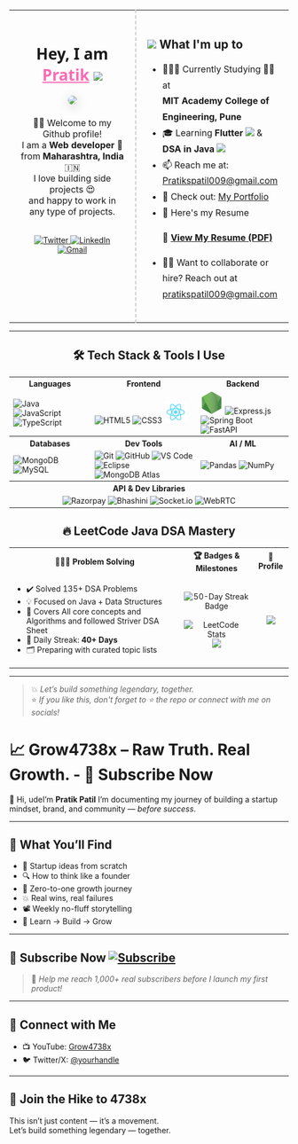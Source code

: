 <table>
  <tr>
    <!-- A: Introduction Section -->
    <td width="50%" valign="top" align="center" style="padding: 20px; border-right: 2px dashed #ccc;">
      <h1 style="font-family: 'Segoe UI', sans-serif;">Hey, I am 
        <a href="https://pratiksp.netlify.app/" target="_blank" style="color:#FF69B4;">Pratik</a> 
        <img src="https://media.giphy.com/media/hvRJCLFzcasrR4ia7z/giphy.gif" width="35">
      </h1>
      <img src="https://user-images.githubusercontent.com/49222186/110210369-58458c80-7eb7-11eb-9d6e-2129358b3098.png" 
           width="300" style="border-radius: 20px; box-shadow: 0 4px 20px rgba(0,0,0,0.2);" />
      <p style="margin-top: 20px; font-size: 16px;">
        🙏🏻 Welcome to my Github profile! <br />
        I am a <b>Web developer</b> 🚀 from <b>Maharashtra, India</b> 🇮🇳<br />
        I love building side projects 😍 <br />
        and happy to work in any type of projects.
      </p>
      <br />
      <div>
        <a href="#" target="_blank">
          <img alt="Twitter" src="https://img.shields.io/badge/Twitter-1DA1F2?style=for-the-badge&logo=twitter&logoColor=white" />
        </a>
        <a href="https://www.linkedin.com/in/pratik-patil-4738x" target="_blank">
          <img alt="LinkedIn" src="https://img.shields.io/badge/LinkedIn-0077B5?style=for-the-badge&logo=linkedin&logoColor=white" />
        </a>
        <a href="mailto:pratikspatil009@gmail.com" target="_blank">
          <img alt="Gmail" src="https://img.shields.io/badge/Gmail-D14836?style=for-the-badge&logo=gmail&logoColor=white" />
        </a>
      </div>
    </td>
 <!-- B: What I'm Up To Section -->
    <td width="50%" valign="top" style="padding: 20px;">
      <h2><img src="https://emojis.slackmojis.com/emojis/images/1584726375/8272/blob-cool.gif" width="28" /> What I'm up to</h2>
      <ul style="font-size: 16px; line-height: 1.8;">
        <li>👨🏻‍💻 Currently Studying ✍🏻 at <br><b>MIT Academy College of Engineering, Pune</b></li>
        <li>🎓 Learning <b>Flutter</b> 
            <img src="https://emojis.slackmojis.com/emojis/images/1533423362/4417/flutter.png" width="16" /> & 
            <b>DSA in Java</b> 
            <img src="https://cdn.jsdelivr.net/npm/programming-languages-logos@0.0.3/src/java/java_64x64.png" width="17" />
        </li>
        <li>📫 Reach me at: 
          <a href="mailto:Pratikspatil009@gmail.com">Pratikspatil009@gmail.com</a>
        </li>
        <li>👀 Check out: 
          <a href="https://pratiksp.netlify.app/" target="_blank">My Portfolio</a>
        </li>
        <li>📄 Here's my 
           Resume

📌 **[View My Resume (PDF)](https://github.com/pratik4738/resume-repo/raw/main/resumepratikpatil_1750259429.pdf)**  
        </li>
        <li> 🧑‍💼 Want to collaborate or hire? Reach out at [pratikspatil009@gmail.com](mailto:pratikspatil009@gmail.com) </li>
      </ul>
    </td>
  </tr>
</table>

---

<h2 align="center">🛠️ Tech Stack & Tools I Use</h2>

<div align="center">
  <table>
    <tr>
      <th>Languages</th>
      <th>Frontend</th>
      <th>Backend</th>
    </tr>
    <tr>
      <td>
        <img src="https://cdn.jsdelivr.net/npm/programming-languages-logos@0.0.3/src/java/java_64x64.png" width="40" title="Java" />
        <img src="https://upload.wikimedia.org/wikipedia/commons/9/99/Unofficial_JavaScript_logo_2.svg" width="40" title="JavaScript" />
        <img src="https://upload.wikimedia.org/wikipedia/commons/4/4c/Typescript_logo_2020.svg" width="40" title="TypeScript" />
      </td>
      <td>
        <img src="https://upload.wikimedia.org/wikipedia/commons/6/61/HTML5_logo_and_wordmark.svg" width="40" title="HTML5" />
        <img src="https://upload.wikimedia.org/wikipedia/commons/d/d5/CSS3_logo_and_wordmark.svg" width="38" title="CSS3" />
        <img src="https://raw.githubusercontent.com/github/explore/main/topics/react/react.png" width="40" title="React.js" />
      </td>
      <td>
        <img src="https://raw.githubusercontent.com/github/explore/main/topics/nodejs/nodejs.png" width="40" title="Node.js" />
        <img src="https://upload.wikimedia.org/wikipedia/commons/6/64/Expressjs.png" width="40" title="Express.js" />
        <img src="https://upload.wikimedia.org/wikipedia/commons/9/9a/Spring_Framework_Logo_2018.svg" width="40" title="Spring Boot" />
        <img src="https://cdn.worldvectorlogo.com/logos/fastapi.svg" width="40" title="FastAPI" />
      </td>
    </tr>
    <tr>
      <th>Databases</th>
      <th>Dev Tools</th>
      <th>AI / ML</th>
    </tr>
    <tr>
      <td>
        <img src="https://avatars.githubusercontent.com/u/45120?s=200&v=4" width="40" title="MongoDB" />
        <img src="https://cdn-icons-png.flaticon.com/512/919/919836.png" width="40" title="MySQL" />
<!--         <img src="https://upload.wikimedia.org/wikipedia/commons/2/29/Postgresql_elephant.svg" width="40" title="PostgreSQL" /> -->
      </td>
      <td>
        <img src="https://upload.wikimedia.org/wikipedia/commons/3/3f/Git_icon.svg" width="40" title="Git" />
        <img src="https://img.icons8.com/fluency/48/github.png" width="40" title="GitHub" />
        <img src="https://upload.wikimedia.org/wikipedia/commons/9/9a/Visual_Studio_Code_1.35_icon.svg" width="40" title="VS Code" />
        <img src="https://upload.wikimedia.org/wikipedia/commons/c/c9/Eclipse_Logo.svg" width="20" title="Eclipse" />
        <img src="https://www.mongodb.com/assets/images/global/favicon.ico" width="30" title="MongoDB Atlas" />
      </td>
      <td>
        <img src="https://upload.wikimedia.org/wikipedia/commons/e/ed/Pandas_logo.svg" width="40" title="Pandas" />
        <img src="https://upload.wikimedia.org/wikipedia/commons/3/3f/Numpy_logo_200.png" width="40" title="NumPy" />
<!--         <img src="https://upload.wikimedia.org/wikipedia/commons/2/2d/Tensorflow_logo.svg" width="40" title="TensorFlow / ResNet" />
        <img src="https://upload.wikimedia.org/wikipedia/commons/8/8b/Natural_Language_Processing.png" width="40" title="NLP" /> -->
      </td>
    </tr>
    <tr>
      <th colspan="3">API & Dev Libraries</th>
    </tr>
    <tr>
      <td colspan="3" align="center">
        <img src="https://companieslogo.com/img/orig/RZRP.F-8c70f4a6.png?t=1633512433" width="40" title="Razorpay" />
        <img src="https://i.postimg.cc/wTMQXFYF/bhashini-logo.png" width="40" title="Bhashini" />
        <img src="https://upload.wikimedia.org/wikipedia/commons/9/96/Socket-io.svg" width="40" title="Socket.io" />
        <img src="https://upload.wikimedia.org/wikipedia/commons/7/72/WebRTC_Logo.svg" width="40" title="WebRTC" />
      </td>
    </tr>
  </table>
</div>

<h2 align="center">🔥 LeetCode Java DSA Mastery</h2>

<div align="center">

  <table>
    <tr>
      <th>👨🏻‍💻 Problem Solving</th>
      <th>🏆 Badges & Milestones</th>
      <th>🔗 Profile</th>
    </tr>
    <tr>
      <td align="center">
        <ul align="left">
          <li>✔️ Solved 135+ DSA Problems</li>
          <li>💡 Focused on Java + Data Structures</li>
          <li>🧠 Covers All core concepts and Algorithms and followed Striver DSA Sheet</li>
          <li>🚀 Daily Streak: <b>40+ Days</b></li>
          <li>🗂️ Preparing with curated topic lists</li>
        </ul>
      </td>
      <td align="center">
        <img src="https://github.com/your-username/your-repo/blob/main/assets/2550.gif?raw=true" width="200" title="50-Day Streak Badge"/>
        <br/><br/>
        <img src="https://leetcode-badge-showcase.vercel.app/api?username=pratikspatil009&theme=dark" alt="LeetCode Stats" />
        <br/>
        <img src="https://img.shields.io/badge/Java-DSA-blue?style=for-the-badge&logo=java&logoColor=white" />
      </td>
      <td align="center">
        <a href="https://leetcode.com/pratikspatil009" target="_blank">
          <img src="https://img.shields.io/badge/View_Profile-LeetCode-orange?style=for-the-badge&logo=leetcode&logoColor=white" />
        </a>
      </td>
    </tr>
  </table>
</div>



---

> 💥 *Let’s build something legendary, together.*  
> ⭐ *If you like this, don't forget to ⭐ the repo or connect with me on socials!*




<h1>📈 Grow4738x – Raw Truth. Real Growth.  - 🔔 Subscribe Now   </h1>   


👋 Hi, udeI’m **Pratik Patil**
I’m documenting my journey of building a startup mindset, brand, and community — *before success*.

---

## 🎯 What You’ll Find
- 🧠 Startup ideas from scratch  
- 🔍 How to think like a founder  
- 🚀 Zero-to-one growth journey  
- 💥 Real wins, real failures  
- 📽️ Weekly no-fluff storytelling  
- 🧱 Learn → Build → Grow

---

## 🔔 Subscribe Now    [![Subscribe](https://img.shields.io/badge/Subscribe-Youtube-red?style=for-the-badge&logo=youtube)](https://www.youtube.com/@Pratik4738xGrow?sub_confirmation=1)


> 🎯 *Help me reach 1,000+ real subscribers before I launch my first product!*

---

## 💬 Connect with Me
- 📺 YouTube: [Grow4738x](https://www.youtube.com/@Pratik4738xGrow)
- 🐦 Twitter/X: [@yourhandle](https://twitter.com/yourhandle)

---

## 🌟 Join the Hike to 4738x

This isn’t just content — it’s a movement.  
Let’s build something legendary — together.
